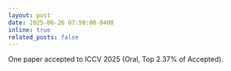 ```yaml
---
layout: post
date: 2025-06-26 07:59:00-0400
inline: true
related_posts: false
---
```


One paper accepted to ICCV 2025 (Oral, Top 2.37% of Accepted).
